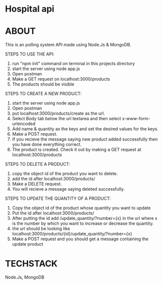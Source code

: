 # Hospital api

# ABOUT

This is an polling system API made using Node.Js & MongoDB.

STEPS TO USE THE API:

1. run "npm init" command on terminal in this projects directory
2. start the server using node app.js
3. Open postman
4. Make a GET request on localhost:3000/products
5. The products should be visible

STEPS TO CREATE A NEW PRODUCT:

1. start the server using node app.js
2. Open postman
3. put localhost:3000/products/create as the url.
4. Select Body tab below the url textarea and then select x-www-form-urlencoded
5. Add name & quantity as the keys and set the desired values for the keys.
6. Make a POST request.
7. If you recieve the message saying new product added successfully then you have done everything correct.
8. The product is created. Check it out by making a GET request at localhost:3000/products

STEPS TO DELETE A PRODUCT:

1. copy the object id of the product you want to delete.
2. add the id after localhost:3000/products/
3. Make a DELETE request.
4. You will recieve a message saying deleted successfully.

STEPS TO UPDATE THE QUANTITY OF A PRODUCT:

1. Copy the object id of the product whose quantity you want to update
2. Put the id after localhost:3000/products/
3. After putting the id add /update_quantity/?number={x} in the url where x is the number by which you want to increase or decrease the quantity.
4. the url should be looking like localhost:3000/products/{id}/update_quantity/?number={x}
5. Make a POST request and you should get a message containing the update product

# TECHSTACK

Node.Js, MongoDB
